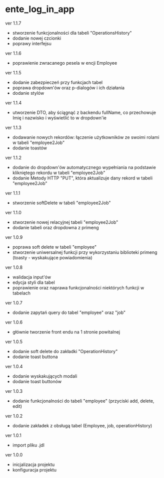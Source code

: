 # ente_log_in_app

ver 1.1.7
- stworzenie funkcjonalności dla tabeli "OperationsHistory"
- dodanie nowej czcionki
- poprawy interfejsu

ver 1.1.6
- poprawienie zwracanego pesela w encji Employee

ver 1.1.5
- dodanie zabezpieczeń przy funkcjach tabel
- poprawa dropdown'ów oraz p-dialogów i ich działania
- dodanie stylów

ver 1.1.4
- utworzenie DTO, aby ściągnąć z backendu fullName, co przechowuje Imię i nazwisko i wyświetlić to w dropdown'ie

ver 1.1.3
- dodawanie nowych rekordów: łączenie użytkowników ze swoimi rolami w tabeli "employee2Job"
- dodanie toastów

ver 1.1.2
- dodanie do dropdown'ów automatycznego wypełniania na podstawie klikniętego rekordu w tabeli "employee2Job"
- dodanie Metody HTTP "PUT", która aktualizuje dany rekord w tabeli "employee2Job"

ver 1.1.1
- stworzenie softDelete w tabeli "employee2Job"

ver 1.1.0
- stworzenie nowej relacyjnej tabeli "employee2Job"
- dodanie tabeli oraz dropdowna z primeng

ver 1.0.9
- poprawa soft delete w tabeli "employee"
- stworzenie uniwersalnej funkcji przy wykorzystaniu biblioteki primeng (toasty - wyskakujące powiadomienia)

ver 1.0.8
- walidacja input'ów
- edycja styli dla tabel
- poprawienie oraz naprawa funkcjonalności niektórych funkcji w tabelach


ver 1.0.7
- dodanie zapytań query do tabel "employee" oraz "job"


ver 1.0.6
- głównie tworzenie front endu na 1 stronie powitalnej


ver 1.0.5
- dodanie soft delete do zakładki "OperationHistory"
- dodanie toast buttona


ver 1.0.4
- dodanie wyskakujących modali
- dodanie toast buttonów


ver 1.0.3
- dodanie funkcjonalności do tabeli "employee" (przyciski add, delete, edit)


ver 1.0.2
- dodanie zakładek z obsługą tabel (Employee, job, operationHistory)


ver 1.0.1
- import pliku .jdl


ver 1.0.0
- inicjalizacja projektu
- konfiguracja projektu
